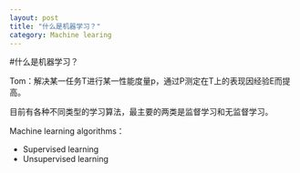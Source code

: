 ```yaml
---
layout: post
title: "什么是机器学习？"
category: Machine learing
---
```


#什么是机器学习？

Tom：解决某一任务T进行某一性能度量p，通过P测定在T上的表现因经验E而提高。

目前有各种不同类型的学习算法，最主要的两类是监督学习和无监督学习。

Machine learning algorithms：

- Supervised learning
- Unsupervised learning